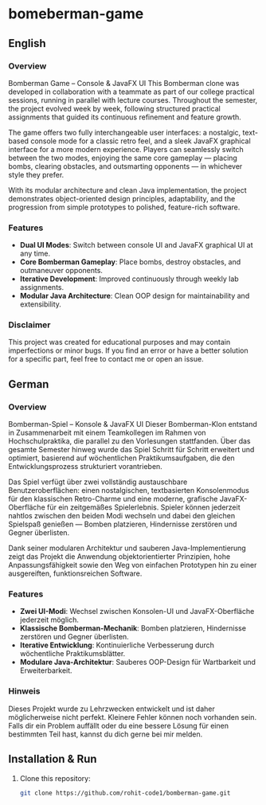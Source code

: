# bomeberman-game

## English

### Overview
Bomberman Game – Console & JavaFX UI
This Bomberman clone was developed in collaboration with a teammate as part of our college practical sessions, running in parallel with lecture courses. Throughout the semester, the project evolved week by week, following structured practical assignments that guided its continuous refinement and feature growth.

The game offers two fully interchangeable user interfaces: a nostalgic, text-based console mode for a classic retro feel, and a sleek JavaFX graphical interface for a more modern experience. Players can seamlessly switch between the two modes, enjoying the same core gameplay — placing bombs, clearing obstacles, and outsmarting opponents — in whichever style they prefer.

With its modular architecture and clean Java implementation, the project demonstrates object-oriented design principles, adaptability, and the progression from simple prototypes to polished, feature-rich software.

### Features
- **Dual UI Modes**: Switch between console UI and JavaFX graphical UI at any time.
- **Core Bomberman Gameplay**: Place bombs, destroy obstacles, and outmaneuver opponents.
- **Iterative Development**: Improved continuously through weekly lab assignments.
- **Modular Java Architecture**: Clean OOP design for maintainability and extensibility.

### Disclaimer
This project was created for educational purposes and may contain imperfections or minor bugs.
If you find an error or have a better solution for a specific part, feel free to contact me or open an issue.

## German

### Overview
Bomberman-Spiel – Konsole & JavaFX UI
Dieser Bomberman-Klon entstand in Zusammenarbeit mit einem Teamkollegen im Rahmen von Hochschulpraktika, die parallel zu den Vorlesungen stattfanden. Über das gesamte Semester hinweg wurde das Spiel Schritt für Schritt erweitert und optimiert, basierend auf wöchentlichen Praktikumsaufgaben, die den Entwicklungsprozess strukturiert vorantrieben.

Das Spiel verfügt über zwei vollständig austauschbare Benutzeroberflächen: einen nostalgischen, textbasierten Konsolenmodus für den klassischen Retro-Charme und eine moderne, grafische JavaFX-Oberfläche für ein zeitgemäßes Spielerlebnis. Spieler können jederzeit nahtlos zwischen den beiden Modi wechseln und dabei den gleichen Spielspaß genießen — Bomben platzieren, Hindernisse zerstören und Gegner überlisten.

Dank seiner modularen Architektur und sauberen Java-Implementierung zeigt das Projekt die Anwendung objektorientierter Prinzipien, hohe Anpassungsfähigkeit sowie den Weg von einfachen Prototypen hin zu einer ausgereiften, funktionsreichen Software.


### Features
- **Zwei UI-Modi**: Wechsel zwischen Konsolen-UI und JavaFX-Oberfläche jederzeit möglich.
- **Klassische Bomberman-Mechanik**: Bomben platzieren, Hindernisse zerstören und Gegner überlisten.
- **Iterative Entwicklung**: Kontinuierliche Verbesserung durch wöchentliche Praktikumsblätter.
- **Modulare Java-Architektur**: Sauberes OOP-Design für Wartbarkeit und Erweiterbarkeit.

### Hinweis
Dieses Projekt wurde zu Lehrzwecken entwickelt und ist daher möglicherweise nicht perfekt.
Kleinere Fehler können noch vorhanden sein. Falls dir ein Problem auffällt oder du eine bessere Lösung für einen bestimmten Teil hast, kannst du dich gerne bei mir melden.


## Installation & Run
1. Clone this repository:
   ```bash
   git clone https://github.com/rohit-code1/bomberman-game.git
